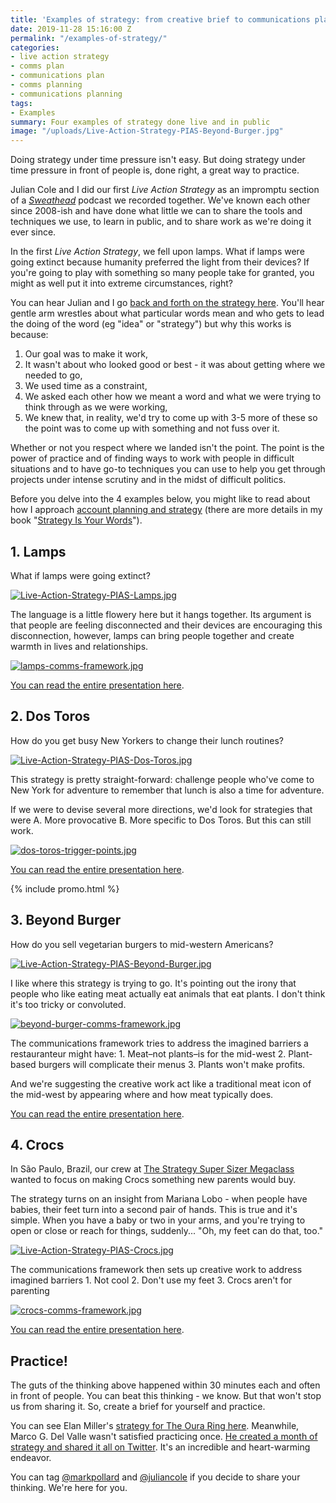 ```yaml
---
title: 'Examples of strategy: from creative brief to communications plan'
date: 2019-11-28 15:16:00 Z
permalink: "/examples-of-strategy/"
categories:
- live action strategy
- comms plan
- communications plan
- comms planning
- communications planning
tags:
- Examples
summary: Four examples of strategy done live and in public
image: "/uploads/Live-Action-Strategy-PIAS-Beyond-Burger.jpg"
---
```


Doing strategy under time pressure isn't easy. But doing strategy under time pressure in front of people is, done right, a great way to practice.

Julian Cole and I did our first *Live Action Strategy* as an impromptu section of a [*Sweathead*](https://www.markpollard.net/sweathead-podcast/) podcast we recorded together. We've known each other since 2008-ish and have done what little we can to share the tools and techniques we use, to learn in public, and to share work as we're doing it ever since. 

In the first *Live Action Strategy*, we fell upon lamps. What if lamps were going extinct because humanity preferred the light from their devices? If you're going to play with something so many people take for granted, you might as well put it into extreme circumstances, right?

You can hear Julian and I go [back and forth on the strategy here](https://anchor.fm/sweathead-with-mark-pollard/episodes/Putting-Yourself-And-Your-Campaigns-Out-There---Julian-Cole--Comms-Planner-e3vmjf). You'll hear gentle arm wrestles about what particular words mean and who gets to lead the doing of the word (eg "idea" or "strategy") but why this works is because:
1. Our goal was to make it work, 
2. It wasn't about who looked good or best - it was about getting where we needed to go,
3. We used time as a constraint, 
4. We asked each other how we meant a word and what we were trying to think through as we were working,
5. We knew that, in reality, we'd try to come up with 3-5 more of these so the point was to come up with something and not fuss over it.


Whether or not you respect where we landed isn't the point. The point is the power of practice and of finding ways to work with people in difficult situations and to have go-to techniques you can use to help you get through projects under intense scrutiny and in the midst of difficult politics.

Before you delve into the 4 examples below, you might like to read about how I approach [account planning and strategy](https://www.markpollard.net/how-to-do-account-planning-a-simple-approach/) (there are more details in my book "[Strategy Is Your Words](http://www.strategyisyourwords.com)").


## 1. Lamps

What if lamps were going extinct?

[![Live-Action-Strategy-PIAS-Lamps.jpg](/uploads/Live-Action-Strategy-PIAS-Lamps.jpg)](http://bit.ly/LiveStrategyLamps)

The language is a little flowery here but it hangs together. Its argument is that people are feeling disconnected and their devices are encouraging this disconnection, however, lamps can bring people together and create warmth in lives and relationships. 

[![lamps-comms-framework.jpg](/uploads/lamps-comms-framework.jpg) ](http://bit.ly/LiveStrategyLamps)

[You can read the entire presentation here](http://bit.ly/LiveStrategyLamps).

## 2. Dos Toros

How do you get busy New Yorkers to change their lunch routines? 

[![Live-Action-Strategy-PIAS-Dos-Toros.jpg](/uploads/Live-Action-Strategy-PIAS-Dos-Toros.jpg)
](http://bit.ly/LiveStrategyDosToros)

This strategy is pretty straight-forward: challenge people who've come to New York for adventure to remember that lunch is also a time for adventure.

If we were to devise several more directions, we'd look for strategies that were A. More provocative B. More specific to Dos Toros. But this can still work.  

[![dos-toros-trigger-points.jpg](/uploads/dos-toros-trigger-points.jpg)](http://bit.ly/LiveStrategyDosToros)

[You can read the entire presentation here](http://bit.ly/LiveStrategyDosToros).

{% include promo.html %}

## 3. Beyond Burger

How do you sell vegetarian burgers to mid-western Americans? 

[![Live-Action-Strategy-PIAS-Beyond-Burger.jpg](/uploads/Live-Action-Strategy-PIAS-Beyond-Burger.jpg)](http://bit.ly/LiveStrategyBurger)

I like where this strategy is trying to go. It's pointing out the irony that people who like eating meat actually eat animals that eat plants. I don't think it's too tricky or convoluted.

[![beyond-burger-comms-framework.jpg](/uploads/beyond-burger-comms-framework.jpg)
](http://bit.ly/LiveStrategyBurger)

The communications framework tries to address the imagined barriers a restauranteur might have: 1. Meat–not plants–is for the mid-west 2. Plant-based burgers will complicate their menus 3. Plants won't make profits.

And we're suggesting the creative work act like a traditional meat icon of the mid-west by appearing where and how meat typically does.

[You can read the entire presentation here](http://bit.ly/LiveStrategyBurger).

## 4. Crocs

In São Paulo, Brazil, our crew at [The Strategy Super Sizer Megaclass](http://www.strategymegaclass.com) wanted to focus on making Crocs something new parents would buy.

The strategy turns on an insight from Mariana Lobo - when people have babies, their feet turn into a second pair of hands. This is true and it's simple. When you have a baby or two in your arms, and you're trying to open or close or reach for things, suddenly... "Oh, my feet can do that, too."

[![Live-Action-Strategy-PIAS-Crocs.jpg](/uploads/Live-Action-Strategy-PIAS-Crocs.jpg)
](http://bit.ly/LiveStrategyCrocs)

The communications framework then sets up creative work to address imagined barriers 1. Not cool 2. Don't use my feet 3. Crocs aren't for parenting

[![crocs-comms-framework.jpg](/uploads/crocs-comms-framework.jpg)
](http://bit.ly/LiveStrategyCrocs)

[You can read the entire presentation here](http://bit.ly/LiveStrategyCrocs).

## Practice!

The guts of the thinking above happened within 30 minutes each and often in front of people. You can beat this thinking - we know. But that won't stop us from sharing it. So, create a brief for yourself and practice.

You can see Elan Miller's [strategy for The Oura Ring here](https://twitter.com/elan_miller/status/1197919250721062912?s=20). Meanwhile, Marco G. Del Valle wasn't satisfied practicing once. [He created a month of strategy and shared it all on Twitter](https://twitter.com/marcodel_valle/status/1190251547042684928?s=20). It's an incredible and heart-warming endeavor.

You can tag [@markpollard](http://www.twitter.com/markpollard) and [@juliancole](http://www.twitter.com/juliancole) if you decide to share your thinking. We're here for you.

